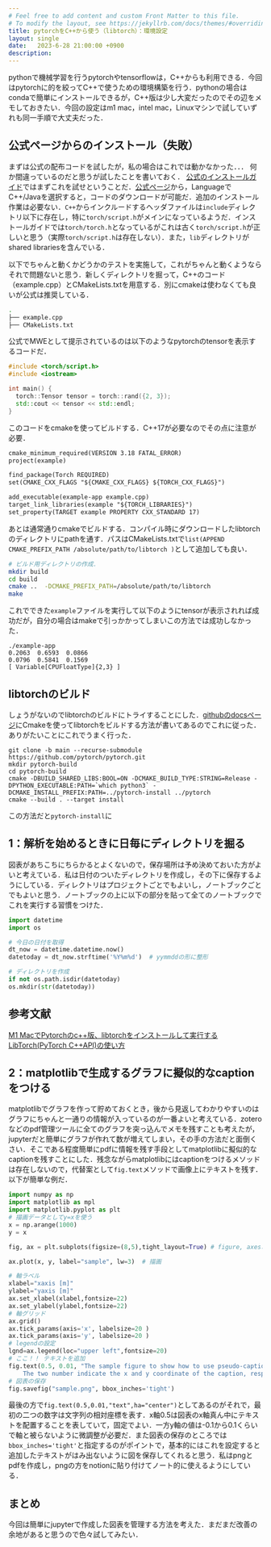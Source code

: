 ```yaml
---
# Feel free to add content and custom Front Matter to this file.
# To modify the layout, see https://jekyllrb.com/docs/themes/#overriding-theme-defaults
title: pytorchをC++から使う（libtorch）：環境設定
layout: single
date:   2023-6-28 21:00:00 +0900
description: 
---
```


pythonで機械学習を行うpytorchやtensorflowは，C++からも利用できる．今回はpytorchに的を絞ってC++で使うための環境構築を行う．pythonの場合はcondaで簡単にインストールできるが，C++版は少し大変だったのでその辺をメモしておきたい．今回の設定はm1 mac，intel mac，Linuxマシンで試していずれも同一手順で大丈夫だった．

## 公式ページからのインストール（失敗）

まずは公式の配布コードを試したが，私の場合はこれでは動かなかった．．． 何か間違っているのだと思うが試したことを書いておく． [公式のインストールガイド](https://pytorch.org/cppdocs/installing.html)ではまずこれを試せということだ．[公式ページ](https://pytorch.org/get-started/locally/)から，LanguageでC++/Javaを選択すると，コードのダウンロードが可能だ．追加のインストール作業は必要ない．`C++`からインクルードするヘッダファイルは`include`ディレクトリ以下に存在し，特に`torch/script.h`がメインになっているようだ．インストールガイドでは`torch/torch.h`となっているがこれは古く`torch/script.h`が正しいと思う（実際`torch/script.h`は存在しない）．また，`lib`ディレクトリがshared librariesを含んでいる．

以下でちゃんと動くかどうかのテストを実施して，これがちゃんと動くようならそれで問題ないと思う．新しくディレクトリを掘って，C++のコード（example.cpp）とCMakeLists.txtを用意する．別にcmakeは使わなくても良いが公式は推奨している．

```bash
.
├── example.cpp
├── CMakeLists.txt
```

公式でMWEとして提示されているのは以下のようなpytorchのtensorを表示するコードだ．

```C++:example.cpp
#include <torch/script.h>
#include <iostream>

int main() {
  torch::Tensor tensor = torch::rand({2, 3});
  std::cout << tensor << std::endl;
}
```

このコードをcmakeを使ってビルドする．C++17が必要なのでその点に注意が必要．

```cmake:CMakeLists.txt
cmake_minimum_required(VERSION 3.18 FATAL_ERROR)
project(example)

find_package(Torch REQUIRED)
set(CMAKE_CXX_FLAGS "${CMAKE_CXX_FLAGS} ${TORCH_CXX_FLAGS}")

add_executable(example-app example.cpp)
target_link_libraries(example "${TORCH_LIBRARIES}")
set_property(TARGET example PROPERTY CXX_STANDARD 17)
```

あとは通常通りcmakeでビルドする．コンパイル時にダウンロードしたlibtorchのディレクトリにpathを通す．パスはCMakeLists.txtで`list(APPEND CMAKE_PREFIX_PATH /absolute/path/to/libtorch )`として追加しても良い．

```bash
# ビルド用ディレクトリの作成．
mkdir build
cd build
cmake ..  -DCMAKE_PREFIX_PATH=/absolute/path/to/libtorch 
make
```

これでできた`example`ファイルを実行して以下のようにtensorが表示されれば成功だが，自分の場合はmakeで引っかかってしまいこの方法では成功しなかった．

```
./example-app
0.2063  0.6593  0.0866
0.0796  0.5841  0.1569
[ Variable[CPUFloatType]{2,3} ]
```

## libtorchのビルド

しょうがないのでlibtorchのビルドにトライすることにした．[githubのdocsページ](https://github.com/pytorch/pytorch/blob/main/docs/libtorch.rst)にCmakeを使ってlibtorchをビルドする方法が書いてあるのでこれに従った．ありがたいことにこれでうまく行った．

```
git clone -b main --recurse-submodule https://github.com/pytorch/pytorch.git
mkdir pytorch-build
cd pytorch-build
cmake -DBUILD_SHARED_LIBS:BOOL=ON -DCMAKE_BUILD_TYPE:STRING=Release -DPYTHON_EXECUTABLE:PATH=`which python3` -DCMAKE_INSTALL_PREFIX:PATH=../pytorch-install ../pytorch
cmake --build . --target install
```

この方法だと`pytorch-install`に

## 1：解析を始めるときに日毎にディレクトリを掘る

図表があちこちにちらかるとよくないので，保存場所は予め決めておいた方がよいと考えている．私は日付のついたディレクトリを作成し，その下に保存するようにしている．ディレクトリはプロジェクトごとでもよいし，ノートブックごとでもよいと思う．ノートブックの上に以下の部分を貼って全てのノートブックでこれを実行する習慣をつけた．

```python
import datetime
import os

# 今日の日付を取得
dt_now = datetime.datetime.now()
datetoday = dt_now.strftime('%Y%m%d')  # yymmddの形に整形

# ディレクトリを作成
if not os.path.isdir(datetoday)
os.mkdir(str(datetoday))
```

## 参考文献

[M1 MacでPytorchのc++版、libtorchをインストールして実行する](https://qiita.com/cometscome_phys/items/96b94074fdaf1c2bfa04)
[LibTorch(PyTorch C++API)の使い方](https://tokumini.hatenablog.com/entry/2019/08/24/100000)

## 2：matplotlibで生成するグラフに擬似的なcaptionをつける

matplotlibでグラフを作って貯めておくとき，後から見返してわかりやすいのはグラフにちゃんと一通りの情報が入っているのが一番よいと考えている．zoteroなどのpdf管理ツールに全てのグラフを突っ込んでメモを残すことも考えたが，jupyterだと簡単にグラフが作れて数が増えてしまい，その手の方法だと面倒くさい．そこである程度簡単にpdfに情報を残す手段としてmatplotlibに擬似的なcaptionを残すことにした．残念ながらmatplotlibにはcaptionをつけるメソッドは存在しないので，代替案として`fig.text`メソッドで画像上にテキストを残す．以下が簡単な例だ．

```python
import numpy as np
import matplotlib as mpl
import matplotlib.pyplot as plt
# 描画データとしてy=xを使う
x = np.arange(1000)
y = x

fig, ax = plt.subplots(figsize=(8,5),tight_layout=True) # figure, axesオブジェクトを作成

ax.plot(x, y, label="sample", lw=3)  # 描画

# 軸ラベル
xlabel="xaxis [m]"
ylabel="yaxis [m]"
ax.set_xlabel(xlabel,fontsize=22)
ax.set_ylabel(ylabel,fontsize=22)
# 軸グリッド
ax.grid()
ax.tick_params(axis='x', labelsize=20 )
ax.tick_params(axis='y', labelsize=20 )
# legendの設定
lgnd=ax.legend(loc="upper left",fontsize=20)
# ここ！！ テキストを追加
fig.text(0.5, 0.01, "The sample figure to show how to use pseudo-caption in matplotlib figure. \n \
    The two number indicate the x and y coordinate of the caption, respectively.", ha='center')
# 図表の保存
fig.savefig("sample.png", bbox_inches='tight')
```

最後の方で`fig.text(0.5,0.01,"text",ha="center")`としてあるのがそれで，最初の二つの数字は文字列の相対座標を表す．x軸0.5は図表のx軸真ん中にテキストを配置することを表していて，固定でよい．一方y軸の値は-0.1から0.1くらいで軸と被らないように微調整が必要だ．また図表の保存のところでは`bbox_inches='tight'`と指定するのがポイントで，基本的にはこれを設定すると追加したテキストがはみ出ないように図を保存してくれると思う．私はpngとpdfを作成し，pngの方をnotionに貼り付けてノート的に使えるようにしている．

## まとめ

今回は簡単にjupyterで作成した図表を管理する方法を考えた．まだまだ改善の余地があると思うので色々試してみたい．